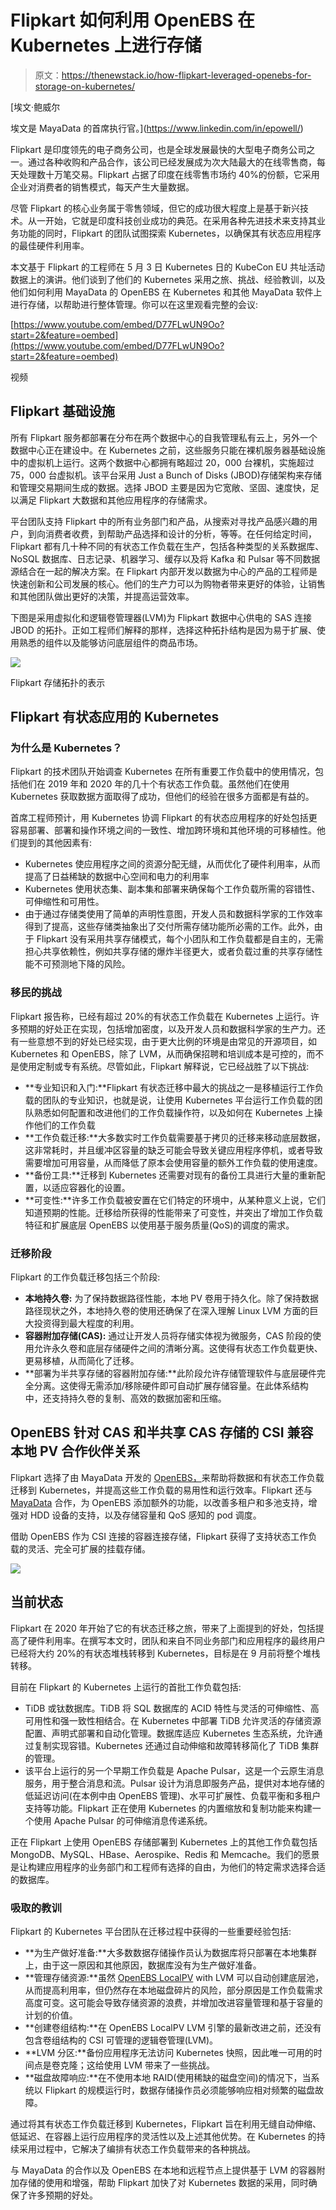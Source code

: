 # Flipkart 如何利用 OpenEBS 在 Kubernetes 上进行存储

> 原文：<https://thenewstack.io/how-flipkart-leveraged-openebs-for-storage-on-kubernetes/>

[](https://www.linkedin.com/in/epowell/)

 [埃文·鲍威尔

埃文是 MayaData 的首席执行官。](https://www.linkedin.com/in/epowell/) [](https://www.linkedin.com/in/epowell/)

Flipkart 是印度领先的电子商务公司，也是全球发展最快的大型电子商务公司之一。通过各种收购和产品合作，该公司已经发展成为次大陆最大的在线零售商，每天处理数十万笔交易。Flipkart 占据了印度在线零售市场约 40%的份额，它采用企业对消费者的销售模式，每天产生大量数据。

尽管 Flipkart 的核心业务属于零售领域，但它的成功很大程度上是基于新兴技术。从一开始，它就是印度科技创业成功的典范。在采用各种先进技术来支持其业务功能的同时，Flipkart 的团队试图探索 Kubernetes，以确保其有状态应用程序的最佳硬件利用率。

本文基于 Flipkart 的工程师在 5 月 3 日 Kubernetes 日的 KubeCon EU 共址活动数据上的演讲。他们谈到了他们的 Kubernetes 采用之旅、挑战、经验教训，以及他们如何利用 MayaData 的 OpenEBS 在 Kubernetes 和其他 MayaData 软件上进行存储，以帮助进行整体管理。你可以在这里观看完整的会议:

[https://www.youtube.com/embed/D77FLwUN9Oo?start=2&feature=oembed](https://www.youtube.com/embed/D77FLwUN9Oo?start=2&feature=oembed)

视频

## Flipkart 基础设施

所有 Flipkart 服务都部署在分布在两个数据中心的自我管理私有云上，另外一个数据中心正在建设中。在 Kubernetes 之前，这些服务只能在裸机服务器基础设施中的虚拟机上运行。这两个数据中心都拥有略超过 20，000 台裸机，实施超过 75，000 台虚拟机。该平台采用 Just a Bunch of Disks (JBOD)存储架构来存储和管理交易期间生成的数据。选择 JBOD 主要是因为它宽敞、坚固、速度快，足以满足 Flipkart 大数据和其他应用程序的存储需求。

平台团队支持 Flipkart 中的所有业务部门和产品，从搜索对寻找产品感兴趣的用户，到向消费者收费，到帮助产品选择和设计的分析，等等。在任何给定时间，Flipkart 都有几十种不同的有状态工作负载在生产，包括各种类型的关系数据库、NoSQL 数据库、日志记录、机器学习、缓存以及将 Kafka 和 Pulsar 等不同数据源结合在一起的解决方案。在 Flipkart 内部开发以数据为中心的产品的工程师是快速创新和公司发展的核心。他们的生产力可以为购物者带来更好的体验，让销售和其他团队做出更好的决策，并提高运营效率。

下图是采用虚拟化和逻辑卷管理器(LVM)为 Flipkart 数据中心供电的 SAS 连接 JBOD 的拓扑。正如工程师们解释的那样，选择这种拓扑结构是因为易于扩展、使用熟悉的组件以及能够访问底层组件的商品市场。

![](img/866306482ceb166711da25dfb7ad026f.png)

Flipkart 存储拓扑的表示

## Flipkart 有状态应用的 Kubernetes

### 为什么是 Kubernetes？

Flipkart 的技术团队开始调查 Kubernetes 在所有重要工作负载中的使用情况，包括他们在 2019 年和 2020 年的几十个有状态工作负载。虽然他们在使用 Kubernetes 获取数据方面取得了成功，但他们的经验在很多方面都是有益的。

首席工程师预计，用 Kubernetes 协调 Flipkart 的有状态应用程序的好处包括更容易部署、部署和操作环境之间的一致性、增加跨环境和其他环境的可移植性。他们提到的其他因素有:

*   Kubernetes 使应用程序之间的资源分配无缝，从而优化了硬件利用率，从而提高了日益稀缺的数据中心空间和电力的利用率
*   Kubernetes 使用状态集、副本集和部署来确保每个工作负载所需的容错性、可伸缩性和可用性。
*   由于通过存储类使用了简单的声明性意图，开发人员和数据科学家的工作效率得到了提高，这些存储类抽象出了交付所需存储功能所必需的工作。此外，由于 Flipkart 没有采用共享存储模式，每个小团队和工作负载都是自主的，无需担心共享依赖性，例如共享存储的爆炸半径更大，或者负载过重的共享存储性能不可预测地下降的风险。

### 移民的挑战

Flipkart 报告称，已经有超过 20%的有状态工作负载在 Kubernetes 上运行。许多预期的好处正在实现，包括增加密度，以及开发人员和数据科学家的生产力。还有一些意想不到的好处已经实现，由于更大比例的环境是由常见的开源项目，如 Kubernetes 和 OpenEBS，除了 LVM，从而确保招聘和培训成本是可控的，而不是使用定制或专有系统。尽管如此，Flipkart 解释说，它已经战胜了以下挑战:

*   **专业知识和入门:**Flipkart 有状态迁移中最大的挑战之一是移植运行工作负载的团队的专业知识，也就是说，让使用 Kubernetes 平台运行工作负载的团队熟悉如何配置和改进他们的工作负载操作符，以及如何在 Kubernetes 上操作他们的工作负载
*   **工作负载迁移:**大多数实时工作负载需要基于拷贝的迁移来移动底层数据，这非常耗时，并且缓冲区容量的缺乏可能会导致关键应用程序停机，或者导致需要增加可用容量，从而降低了原本会使用容量的额外工作负载的使用速度。
*   **备份工具:**迁移到 Kubernetes 还需要对现有的备份工具进行大量的重新配置，以适应容器化的设置。
*   **可变性:**许多工作负载被安置在它们特定的环境中，从某种意义上说，它们知道预期的性能。迁移给所获得的性能带来了可变性，并突出了增加工作负载特征和扩展底层 OpenEBS 以使用基于服务质量(QoS)的调度的需求。

### 迁移阶段

Flipkart 的工作负载迁移包括三个阶段:

*   ****本地持久卷:**** 为了保持数据路径性能，本地 PV 卷用于持久化。除了保持数据路径现状之外，本地持久卷的使用还确保了在深入理解 Linux LVM 方面的巨大投资得到最大程度的利用。
*   **容器附加存储(CAS):** 通过让开发人员将存储实体视为微服务，CAS 阶段的使用允许永久卷和底层存储硬件之间的清晰分离。这使得有状态工作负载更快、更易移植，从而简化了迁移。
*   **部署为半共享存储的容器附加存储:**此阶段允许存储管理软件与底层硬件完全分离。这使得无需添加/移除硬件即可自动扩展存储容量。在此体系结构中，还支持持久卷的复制、高效的数据加密和压缩。

## OpenEBS 针对 CAS 和半共享 CAS 存储的 CSI 兼容本地 PV 合作伙伴关系

Flipkart 选择了由 MayaData 开发的 [OpenEBS，](https://mayadata.io/openebs-support)来帮助将数据和有状态工作负载迁移到 Kubernetes，并提高这些工作负载的易用性和运行效率。Flipkart 还与 [MayaData](https://mayadata.io/?utm_content=inline-mention) 合作，为 OpenEBS 添加额外的功能，以改善多租户和多池支持，增强对 HDD 设备的支持，以及存储容量和 QoS 感知的 pod 调度。

借助 OpenEBS 作为 CSI 连接的容器连接存储，Flipkart 获得了支持状态工作负载的灵活、完全可扩展的挂载存储。

![](img/412b2d1ceaf1764f097b118d7e4d9a42.png)

## 当前状态

Flipkart 在 2020 年开始了它的有状态迁移之旅，带来了上面提到的好处，包括提高了硬件利用率。在撰写本文时，团队和来自不同业务部门和应用程序的最终用户已经将大约 20%的有状态堆栈转移到 Kubernetes，目标是在 9 月前将整个堆栈转移。

目前在 Flipkart 的 Kubernetes 上运行的首批工作负载包括:

*   TiDB 或钛数据库。TiDB 将 SQL 数据库的 ACID 特性与灵活的可伸缩性、高可用性和强一致性相结合。在 Kubernetes 中部署 TiDB 允许灵活的存储资源配置、声明式部署和自动化管理。数据库适应 Kubernetes 生态系统，允许通过复制实现容错。Kubernetes 还通过自动伸缩和故障转移简化了 TiDB 集群的管理。
*   该平台上运行的另一个早期工作负载是 Apache Pulsar，这是一个云原生消息服务，用于整合消息和流。Pulsar 设计为消息即服务产品，提供对本地存储的低延迟访问(在本例中由 OpenEBS 管理)、水平可扩展性、负载平衡和多租户支持等功能。Flipkart 正在使用 Kubernetes 的内置缩放和复制功能来构建一个使用 Apache Pulsar 的可伸缩消息传递系统。

正在 Flipkart 上使用 OpenEBS 存储部署到 Kubernetes 上的其他工作负载包括 MongoDB、MySQL、HBase、Aerospike、Redis 和 Memcache。我们的愿景是让构建应用程序的业务部门和工程师有选择的自由，为他们的特定需求选择合适的数据库。

### 吸取的教训

Flipkart 的 Kubernetes 平台团队在迁移过程中获得的一些重要经验包括:

*   **为生产做好准备:**大多数数据存储操作员认为数据库将只部署在本地集群上，由于这一原因和其他原因，数据库没有为生产做好准备。
*   **管理存储资源:**虽然 [OpenEBS LocalPV](https://docs.openebs.io/docs/next/localpv.html) with LVM 可以自动创建底层池，从而提高利用率，但仍然存在本地磁盘碎片的风险，部分原因是工作负载需求高度可变。这可能会导致存储资源的浪费，并增加改进容量管理和基于容量的计划的价值。
*   **创建卷组结构:**在 OpenEBS LocalPV LVM 引擎的最新改进之前，还没有包含卷组结构的 CSI 可管理的逻辑卷管理(LVM)。
*   **LVM 分区:**备份应用程序无法访问 Kubernetes 快照，因此唯一可用的时间点是卷克隆；这给使用 LVM 带来了一些挑战。
*   **磁盘故障响应:**在不使用本地 RAID(使用稀缺的磁盘空间)的情况下，当系统以 Flipkart 的规模运行时，数据存储操作员必须能够响应相对频繁的磁盘故障。

通过将其有状态工作负载迁移到 Kubernetes，Flipkart 旨在利用无缝自动伸缩、低延迟、在容器上运行应用程序的灵活性以及上述其他优势。在 Kubernetes 的持续采用过程中，它解决了编排有状态工作负载带来的各种挑战。

与 MayaData 的合作以及 OpenEBS 在本地和远程节点上提供基于 LVM 的容器附加存储的使用和增强，帮助 Flipkart 加快了对 Kubernetes 数据的采用，同时确保了许多预期的好处。

<svg xmlns:xlink="http://www.w3.org/1999/xlink" viewBox="0 0 68 31" version="1.1"><title>Group</title> <desc>Created with Sketch.</desc></svg>